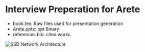 # Interview Preperation for Arete
- book.tex: Raw files used for presentation generation
- Arete.pptx: ppt Binary
- references.bib: cited works

![SSD Network Architecture](/Users/ox/Documents/arete_final_presentation/out/ssd/ssd.svg)
